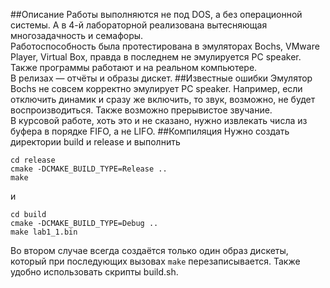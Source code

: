 ##Описание
Работы выполняются не под DOS, а без операционной системы. 
А в 4-й лабораторной реализована вытесняющая многозадачность и семафоры.  
Работоспособность была протестирована в эмуляторах Bochs, VMware Player, Virtual Box,
правда в последнем не эмулируется PC speaker. Также программы работают и на реальном компьютере.  
В релизах — отчёты и образы дискет.
##Известные ошибки
Эмулятор Bochs не совсем корректно эмулирует PC speaker. Например, если отключить динамик и сразу же
включить, то звук, возможно, не будет воспроизводиться. Также возможно прерывистое звучание.  
В курсовой работе, хоть это и не сказано, нужно извлекать числа из буфера в порядке FIFO, а не LIFO.
##Компиляция
Нужно создать директории build и release и выполнить 

    cd release
    cmake -DCMAKE_BUILD_TYPE=Release ..
    make

и 

    cd build
    cmake -DCMAKE_BUILD_TYPE=Debug ..
    make lab1_1.bin

Во втором случае всегда создаётся только один образ дискеты, который при последующих
вызовах `make` перезаписывается. Также удобно использовать скрипты build.sh.
